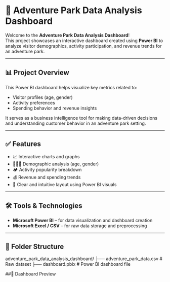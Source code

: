 # 🎢 Adventure Park Data Analysis Dashboard

Welcome to the **Adventure Park Data Analysis Dashboard**!  
This project showcases an interactive dashboard created using **Power BI** to analyze visitor demographics, activity participation, and revenue trends for an adventure park.

---

## 📊 Project Overview

This Power BI dashboard helps visualize key metrics related to:
- Visitor profiles (age, gender)
- Activity preferences
- Spending behavior and revenue insights

It serves as a business intelligence tool for making data-driven decisions and understanding customer behavior in an adventure park setting.

---

## ✅ Features

- 📈 Interactive charts and graphs
- 🧑‍🤝‍🧑 Demographic analysis (age, gender)
- 🏕️ Activity popularity breakdown
- 💰 Revenue and spending trends
- 🎯 Clear and intuitive layout using Power BI visuals

---

## 🛠️ Tools & Technologies

- **Microsoft Power BI** – for data visualization and dashboard creation  
- **Microsoft Excel / CSV** – for raw data storage and preprocessing

---

## 📁 Folder Structure
adventure_park_data_analysis_dashboard/
├── adventure_park_data.csv # Raw dataset
├── dashboard.pbix # Power BI dashboard file

##🧪 Dashboard Preview



